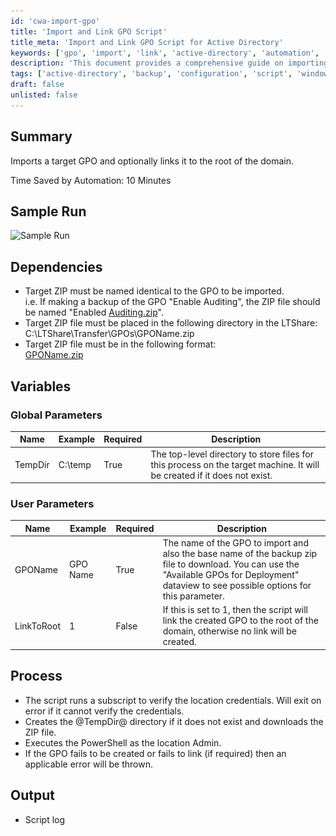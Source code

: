 ```yaml
---
id: 'cwa-import-gpo'
title: 'Import and Link GPO Script'
title_meta: 'Import and Link GPO Script for Active Directory'
keywords: ['gpo', 'import', 'link', 'active-directory', 'automation', 'backup']
description: 'This document provides a comprehensive guide on importing a target Group Policy Object (GPO) and optionally linking it to the root of the domain. It includes sample runs, dependencies, variables, and the overall process involved in executing the script.'
tags: ['active-directory', 'backup', 'configuration', 'script', 'windows']
draft: false
unlisted: false
---
```

## Summary

Imports a target GPO and optionally links it to the root of the domain.

Time Saved by Automation: 10 Minutes

## Sample Run

![Sample Run](..\..\..\static\img\GPO-Import-Process\image_1.png)

## Dependencies

- Target ZIP must be named identical to the GPO to be imported.  
  i.e. If making a backup of the GPO "Enable Auditing", the ZIP file should be named "Enabled [Auditing.zip](http://auditing.zip)".
- Target ZIP file must be placed in the following directory in the LTShare:  
  C:\LTShare\Transfer\GPOs\GPOName.zip
- Target ZIP file must be in the following format:  
  [GPOName.zip](http://gponame.zip)

## Variables

### Global Parameters

| Name    | Example  | Required | Description                                                                                          |
|---------|----------|----------|------------------------------------------------------------------------------------------------------|
| TempDir | C:\temp  | True     | The top-level directory to store files for this process on the target machine. It will be created if it does not exist. |

### User Parameters

| Name       | Example      | Required | Description                                                                                                                                                          |
|------------|--------------|----------|----------------------------------------------------------------------------------------------------------------------------------------------------------------------|
| GPOName    | GPO Name     | True     | The name of the GPO to import and also the base name of the backup zip file to download. You can use the "Available GPOs for Deployment" dataview to see possible options for this parameter. |
| LinkToRoot | 1            | False    | If this is set to 1, then the script will link the created GPO to the root of the domain, otherwise no link will be created.                                       |

## Process

- The script runs a subscript to verify the location credentials. Will exit on error if it cannot verify the credentials.
- Creates the @TempDir@ directory if it does not exist and downloads the ZIP file.
- Executes the PowerShell as the location Admin.
- If the GPO fails to be created or fails to link (if required) then an applicable error will be thrown.

## Output

- Script log



